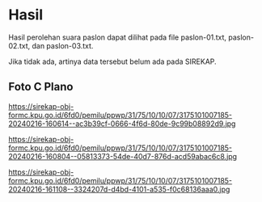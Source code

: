 # Hasil

Hasil perolehan suara paslon dapat dilihat pada file paslon-01.txt, paslon-02.txt, dan paslon-03.txt.

Jika tidak ada, artinya data tersebut belum ada pada SIREKAP.

## Foto C Plano

https://sirekap-obj-formc.kpu.go.id/6fd0/pemilu/ppwp/31/75/10/10/07/3175101007185-20240216-160614--ac3b39cf-0666-4f6d-80de-9c99b08892d9.jpg

https://sirekap-obj-formc.kpu.go.id/6fd0/pemilu/ppwp/31/75/10/10/07/3175101007185-20240216-160804--05813373-54de-40d7-876d-acd59abac6c8.jpg

https://sirekap-obj-formc.kpu.go.id/6fd0/pemilu/ppwp/31/75/10/10/07/3175101007185-20240216-161108--3324207d-d4bd-4101-a535-f0c68136aaa0.jpg
